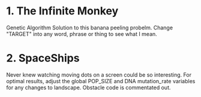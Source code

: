 # 1. The Infinite Monkey 
Genetic Algorithm Solution to this banana peeling probelm. Change "TARGET" into any word, phrase or thing to see what I mean. 

# 2. SpaceShips
Never knew watching moving dots on a screen could be so interesting. For optimal results, adjust the global POP_SIZE and DNA mutation_rate variables for any changes to landscape. Obstacle code is commentated out. 
